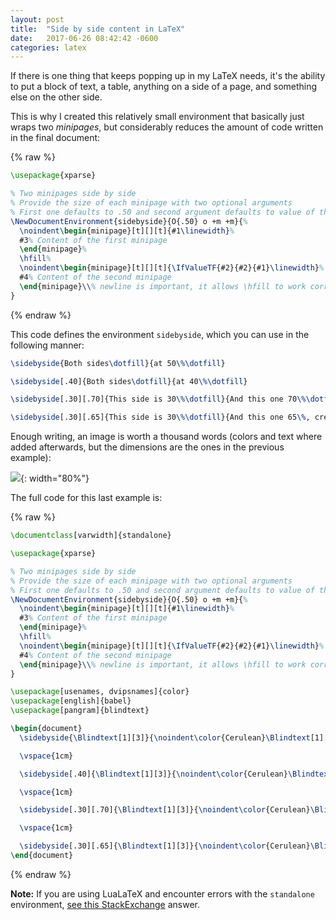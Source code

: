 ```yaml
---
layout: post
title:  "Side by side content in LaTeX"
date:   2017-06-26 08:42:42 -0600
categories: latex
---
```


If there is one thing that keeps popping up in my LaTeX needs, it's the ability to put a block of text, a table, anything on a side of a page, and something else on the other side.

This is why I created this relatively small environment that basically just wraps two *minipages*, but considerably reduces the amount of code written in the final document:

{% raw %}
```latex
\usepackage{xparse}

% Two minipages side by side
% Provide the size of each minipage with two optional arguments
% First one defaults to .50 and second argument defaults to value of the first
\NewDocumentEnvironment{sidebyside}{O{.50} o +m +m}{%
  \noindent\begin{minipage}[t][][t]{#1\linewidth}%
  #3% Content of the first minipage
  \end{minipage}%
  \hfill%
  \noindent\begin{minipage}[t][][t]{\IfValueTF{#2}{#2}{#1}\linewidth}%
  #4% Content of the second minipage
  \end{minipage}\\% newline is important, it allows \hfill to work correctly, try removing it ;)
}
```
{% endraw %}

This code defines the environment `sidebyside`, which you can use in the following manner:

```latex
\sidebyside{Both sides\dotfill}{at 50\%\dotfill}

\sidebyside[.40]{Both sides\dotfill}{at 40\%\dotfill}

\sidebyside[.30][.70]{This side is 30\%\dotfill}{And this one 70\%\dotfill}

\sidebyside[.30][.65]{This side is 30\%\dotfill}{And this one 65\%, creating spacing\dotfill}
```

Enough writing, an image is worth a thousand words (colors and text where added afterwards, but the dimensions are the ones in the previous example):

![](/assets/images/2017-06-26-side-by-side-latex/side-by-side-latex.svg){: width="80%"}

The full code for this last example is:

{% raw %}
```latex
\documentclass[varwidth]{standalone}

\usepackage{xparse}

% Two minipages side by side
% Provide the size of each minipage with two optional arguments
% First one defaults to .50 and second argument defaults to value of the first
\NewDocumentEnvironment{sidebyside}{O{.50} o +m +m}{%
  \noindent\begin{minipage}[t][][t]{#1\linewidth}%
  #3% Content of the first minipage
  \end{minipage}%
  \hfill%
  \noindent\begin{minipage}[t][][t]{\IfValueTF{#2}{#2}{#1}\linewidth}%
  #4% Content of the second minipage
  \end{minipage}\\% newline is important, it allows \hfill to work correctly, try removing it ;)
}

\usepackage[usenames, dvipsnames]{color}
\usepackage[english]{babel}
\usepackage[pangram]{blindtext}

\begin{document}
  \sidebyside{\Blindtext[1][3]}{\noindent\color{Cerulean}\Blindtext[1][3]}

  \vspace{1cm}

  \sidebyside[.40]{\Blindtext[1][3]}{\noindent\color{Cerulean}\Blindtext[1][3]}

  \vspace{1cm}

  \sidebyside[.30][.70]{\Blindtext[1][3]}{\noindent\color{Cerulean}\Blindtext[1][3]}

  \vspace{1cm}

  \sidebyside[.30][.65]{\Blindtext[1][3]}{\noindent\color{Cerulean}\Blindtext[1][3]}
\end{document}
```
{% endraw %}

**Note:** If you are using LuaLaTeX and encounter errors with the `standalone` environment, [see this StackExchange](https://tex.stackexchange.com/a/315027/120111) answer.
